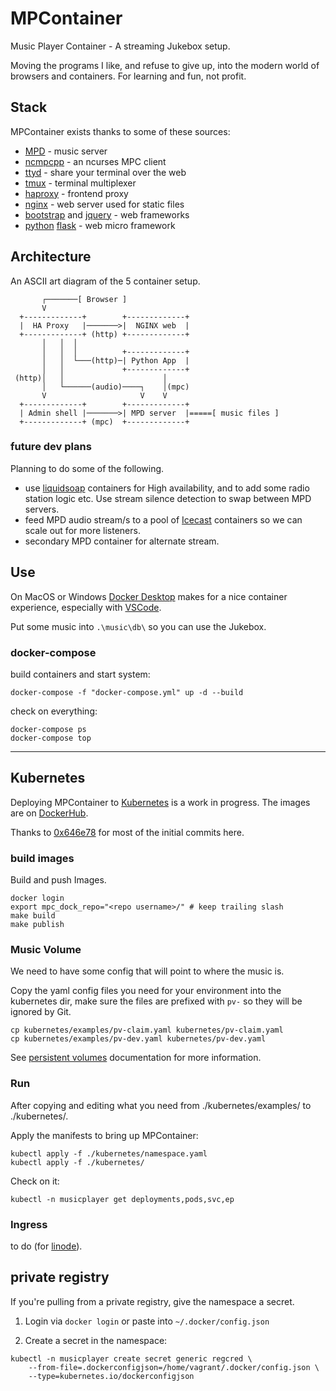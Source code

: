 # MPContainer

Music Player Container - A streaming Jukebox setup.

Moving the programs I like, and refuse to give up, into the modern world of browsers and containers. For learning and fun, not profit.

## Stack

MPContainer exists thanks to some of these sources:

* [MPD](https://www.musicpd.org/) - music server
* [ncmpcpp](https://rybczak.net/ncmpcpp/) - an ncurses MPC client
* [ttyd](https://tsl0922.github.io/ttyd/) - share your terminal over the web
* [tmux](https://github.com/tmux/tmux) - terminal multiplexer
* [haproxy](https://www.haproxy.org/) - frontend proxy
* [nginx](https://www.nginx.com/) - web server used for static files
* [bootstrap](https://getbootstrap.com/) and [jquery](https://jquery.com/) - web frameworks
* [python](https://www.python.org/) [flask](https://flask.palletsprojects.com/en/1.1.x/) - web micro framework

## Architecture

An ASCII art diagram of the 5 container setup.

```code
       ┌───────[ Browser ]                                    
       V                                                      
  +-------------+        +-------------+                      
  |  HA Proxy   |───────>|  NGINX web  |                      
  +-------------+ (http) +-------------+                      
       │   │  │                                               
       │   │  │          +-------------+                      
       │   │  └───(http)─| Python App  |                      
       │   │             +-------------+                      
 (http)│   │                      │                           
       │   └──────(audio)────┐    │(mpc)                      
       V                     V    V                           
  +-------------+        +-------------+                      
  | Admin shell |───────>| MPD server  |=====[ music files ]  
  +-------------+ (mpc)  +-------------+                      
```

### future dev plans

Planning to do some of the following.

* use [liquidsoap](https://www.liquidsoap.info/) containers for High availability, and to add some radio station logic etc. Use stream silence detection to swap between MPD servers.
* feed MPD audio stream/s to a pool of [Icecast](https://icecast.org/) containers so we can scale out for more listeners.
* secondary MPD container for alternate stream.

## Use

On MacOS or Windows [Docker Desktop](https://www.docker.com/products/docker-desktop) makes for a nice container experience, especially with [VSCode](https://code.visualstudio.com/).

Put some music into `.\music\db\` so you can use the Jukebox.

### docker-compose

build containers and start system:

```shell
docker-compose -f "docker-compose.yml" up -d --build
```

check on everything:

```shell
docker-compose ps
docker-compose top
```

---

## Kubernetes

Deploying MPContainer to [Kubernetes](https://kubernetes.io/) is a work in progress. The images are on [DockerHub](https://hub.docker.com/u/crgm).

Thanks to [0x646e78](https://github.com/0x646e78) for most of the initial commits here.

### build images

Build and push Images.

```shell
docker login
export mpc_dock_repo="<repo username>/" # keep trailing slash
make build
make publish
```

### Music Volume

We need to have some config that will point to where the music is.

Copy the yaml config files you need for your environment into the kubernetes dir, make sure the files are prefixed with `pv-` so they will be ignored by Git.

```shell
cp kubernetes/examples/pv-claim.yaml kubernetes/pv-claim.yaml
cp kubernetes/examples/pv-dev.yaml kubernetes/pv-dev.yaml
```

See [persistent volumes](https://kubernetes.io/docs/concepts/storage/persistent-volumes/) documentation for more information.

### Run

After copying and editing what you need from ./kubernetes/examples/ to ./kubernetes/.

Apply the manifests to bring up MPContainer:

```shell
kubectl apply -f ./kubernetes/namespace.yaml
kubectl apply -f ./kubernetes/
```

Check on it:

```shell
kubectl -n musicplayer get deployments,pods,svc,ep
```

### Ingress

to do (for [linode](https://www.linode.com/products/kubernetes/)).

## private registry

If you're pulling from a private registry, give the namespace a secret.

1) Login via `docker login` or paste into `~/.docker/config.json`

2) Create a secret in the namespace:

```shell
kubectl -n musicplayer create secret generic regcred \
    --from-file=.dockerconfigjson=/home/vagrant/.docker/config.json \
    --type=kubernetes.io/dockerconfigjson
```
